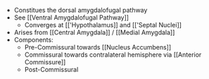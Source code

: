 - Constitues the dorsal amygdalofugal pathway
- See [[Ventral Amygdalofugal Pathway]]
	- Converges at [['Hypothalamus]] and [['Septal Nuclei]]
- Arises from [[Central Amygdala]] / [[Medial Amygdala]]
- Components:
	- Pre-Commissural towards [[Nucleus Accumbens]]
	- Commissural towards contralateral hemisphere via [[Anterior Commissure]]
	- Post-Commissural 